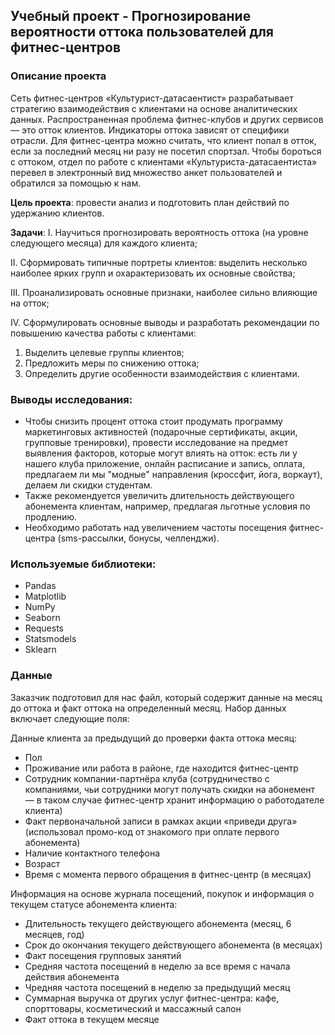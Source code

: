 ## Учебный проект - Прогнозирование вероятности оттока пользователей для фитнес-центров

### Описание проекта

Сеть фитнес-центров «Культурист-датасаентист» разрабатывает стратегию взаимодействия с клиентами на основе аналитических данных. Распространенная проблема фитнес-клубов и других сервисов — это отток клиентов. Индикаторы оттока зависят от специфики отрасли. Для фитнес-центра можно считать, что клиент попал в отток, если за последний месяц ни разу не посетил спортзал. Чтобы бороться с оттоком, отдел по работе с клиентами «Культуриста-датасаентиста» перевел в электронный вид множество анкет пользователей и обратился за помощью к нам.

**Цель проекта**: провести анализ и подготовить план действий по удержанию клиентов. 

**Задачи**:
I. Научиться прогнозировать вероятность оттока (на уровне следующего месяца) для каждого клиента;

II. Сформировать типичные портреты клиентов: выделить несколько наиболее ярких групп и охарактеризовать их основные свойства;

III. Проанализировать основные признаки, наиболее сильно влияющие на отток;

IV. Сформулировать основные выводы и разработать рекомендации по повышению качества работы с клиентами:
1. Выделить целевые группы клиентов;
2. Предложить меры по снижению оттока;
3. Определить другие особенности взаимодействия с клиентами.

### Выводы исследования:

* Чтобы снизить процент оттока стоит продумать программу маркетинговых активностей (подарочные сертификаты, акции, групповые тренировки), провести исследование на предмет выявления факторов, которые могут влиять на отток: есть ли у нашего клуба приложение, онлайн расписание и запись, оплата, предлагаем ли мы "модные" направления (кроссфит, йога, воркаут), делаем ли скидки студентам.
* Также рекомендуется увеличить длительность действующего абонемента клиентам, например, предлагая льготные условия по продлению.
* Необходимо работать над увеличением частоты посещения фитнес-центра (sms-рассылки, бонусы, челленджи).

### Используемые библиотеки:

* Pandas
* Matplotlib
* NumPy
* Seaborn
* Requests
* Statsmodels
* Sklearn

### Данные

Заказчик подготовил для нас файл, который содержит данные на месяц до оттока и факт оттока на определенный месяц. Набор данных включает следующие поля:

Данные клиента за предыдущий до проверки факта оттока месяц:
* Пол
* Проживание или работа в районе, где находится фитнес-центр
* Сотрудник компании-партнёра клуба (сотрудничество с компаниями, чьи сотрудники могут получать скидки на абонемент — в таком случае фитнес-центр хранит информацию о работодателе клиента)
* Факт первоначальной записи в рамках акции «приведи друга» (использовал промо-код от знакомого при оплате первого абонемента)
* Наличие контактного телефона
* Возраст
* Время с момента первого обращения в фитнес-центр (в месяцах)

Информация на основе журнала посещений, покупок и информация о текущем статусе абонемента клиента:
* Длительность текущего действующего абонемента (месяц, 6 месяцев, год)
* Срок до окончания текущего действующего абонемента (в месяцах)
* Факт посещения групповых занятий
* Средняя частота посещений в неделю за все время с начала действия абонемента
* Чредняя частота посещений в неделю за предыдущий месяц
* Суммарная выручка от других услуг фитнес-центра: кафе, спорттовары, косметический и массажный салон
* Факт оттока в текущем месяце